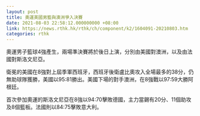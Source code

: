 ```yaml
---
layout: post
title: 奧運美國男籃與澳洲爭入決賽
date: 2021-08-03 22:58:12.000000000 +08:00
link: https://news.rthk.hk/rthk/ch/component/k2/1604091-20210803.htm
categories: rthk
---
```


奧運男子籃球4強產生，兩場準決賽將於後日上演，分別由美國對澳洲，以及由法國對斯洛文尼亞。

衛冕的美國在8強對上屆季軍西班牙，西班牙後衛盧比奧攻入全場最多的38分，仍無助球隊獲勝，美國以95:81勝出。美國下場的對手澳洲，在8強戰以97:59大勝阿根廷。

首次參加奧運的斯洛文尼亞在8強以94:70擊敗德國，主力當錫有20分、11個助攻及8個籃板。法國則以84:75擊敗意大利。
